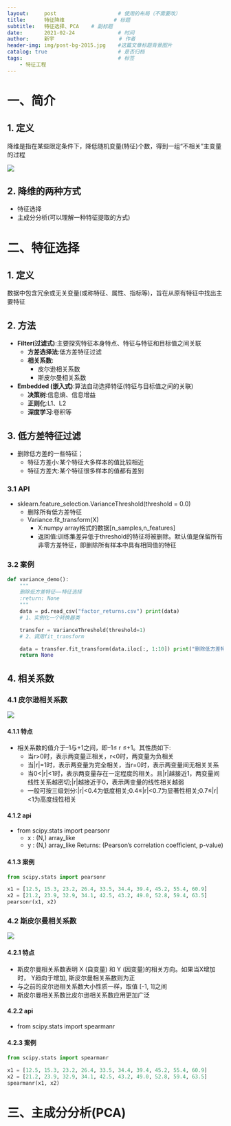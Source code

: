 ```yaml
---
layout:     post                    # 使用的布局（不需要改）
title:      特征降维   				# 标题 		  
subtitle:   特征选择、PCA 	# 副标题
date:       2021-02-24              # 时间
author:     新宇                     # 作者
header-img: img/post-bg-2015.jpg    #这篇文章标题背景图片
catalog: true                       # 是否归档
tags:                               # 标签
    - 特征工程
---
```


# 一、简介
## 1. 定义
降维是指在某些限定条件下，降低随机变量(特征)个数，得到一组“不相关”主变量的过程

![](https://tva1.sinaimg.cn/large/008eGmZEly1gnyy0nyxirj30om0go7bi.jpg)

## 2. 降维的两种方式
- 特征选择
- 主成分分析(可以理解一种特征提取的方式)

# 二、特征选择

## 1. 定义
数据中包含冗余或无关变量(或称特征、属性、指标等)，旨在从原有特征中找出主要特征

## 2. 方法
- **Filter(过滤式)**:主要探究特征本身特点、特征与特征和目标值之间关联 
	- **方差选择法**:低方差特征过滤
	- **相关系数**:
		- 皮尔逊相关系数
		- 斯皮尔曼相关系数
- **Embedded (嵌入式)**:算法自动选择特征(特征与目标值之间的关联) 
	- **决策树**:信息熵、信息增益
	- **正则化**:L1、L2
	- **深度学习**:卷积等

## 3. 低方差特征过滤
- 删除低方差的一些特征；
	- 特征方差小:某个特征大多样本的值比较相近
	- 特征方差大:某个特征很多样本的值都有差别

### 3.1 API
- sklearn.feature_selection.VarianceThreshold(threshold = 0.0)
	- 删除所有低方差特征
	- Variance.fit_transform(X)
		- X:numpy array格式的数据[n_samples,n_features]
		- 返回值:训练集差异低于threshold的特征将被删除。默认值是保留所有非零方差特征，即删除所有样本中具有相同值的特征

### 3.2 案例
```python
def variance_demo(): 
	"""
	删除低方差特征——特征选择
	:return: None
	"""
	data = pd.read_csv("factor_returns.csv") print(data)
	# 1、实例化一个转换器类

	transfer = VarianceThreshold(threshold=1)
	# 2、调用fit_transform

	data = transfer.fit_transform(data.iloc[:, 1:10]) print("删除低方差特征的结果:\n", data) print("形状:\n", data.shape)
	return None
```

## 4. 相关系数
### 4.1 皮尔逊相关系数
![](https://tva1.sinaimg.cn/large/008eGmZEly1gnyy83ye3bj30na04n75h.jpg)

#### 4.1.1 特点
- 相关系数的值介于–1与+1之间，即–1≤ r ≤+1。其性质如下:
	- 当r>0时，表示两变量正相关，r<0时，两变量为负相关
	- 当|r|=1时，表示两变量为完全相关，当r=0时，表示两变量间无相关关系 
	- 当0<|r|<1时，表示两变量存在一定程度的相关。且|r|越接近1，两变量间线性关系越密切;|r|越接近于0，表示两变量的线性相关越弱
	- 一般可按三级划分:|r|<0.4为低度相关;0.4≤|r|<0.7为显著性相关;0.7≤|r|<1为高度线性相关

#### 4.1.2 api
- from scipy.stats import pearsonr 
	- x : (N,) array_like
	- y : (N,) array_like Returns: (Pearson’s correlation coefficient, p-value)

#### 4.1.3 案例
```python
from scipy.stats import pearsonr

x1 = [12.5, 15.3, 23.2, 26.4, 33.5, 34.4, 39.4, 45.2, 55.4, 60.9]
x2 = [21.2, 23.9, 32.9, 34.1, 42.5, 43.2, 49.0, 52.8, 59.4, 63.5] 
pearsonr(x1, x2)
```

### 4.2 斯皮尔曼相关系数
![](https://tva1.sinaimg.cn/large/008eGmZEly1gnyybfmnqbj30lr03udg7.jpg)

#### 4.2.1 特点
- 斯皮尔曼相关系数表明 X (自变量) 和 Y (因变量)的相关方向。如果当X增加时， Y趋向于增加, 斯皮尔曼相关系数则为正
- 与之前的皮尔逊相关系数大小性质一样，取值 [-1, 1]之间 
- 斯皮尔曼相关系数比皮尔逊相关系数应用更加广泛

#### 4.2.2 api
- from scipy.stats import spearmanr

#### 4.2.3 案例
```python
from scipy.stats import spearmanr

x1 = [12.5, 15.3, 23.2, 26.4, 33.5, 34.4, 39.4, 45.2, 55.4, 60.9]
x2 = [21.2, 23.9, 32.9, 34.1, 42.5, 43.2, 49.0, 52.8, 59.4, 63.5] 
spearmanr(x1, x2)
```

# 三、主成分分析(PCA)